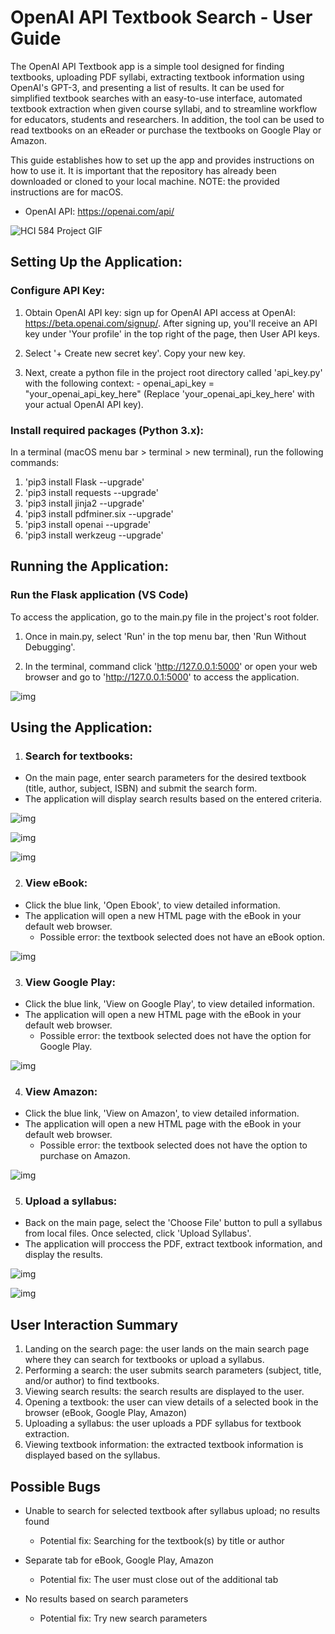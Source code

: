 # OpenAI API Textbook Search - User Guide

The OpenAI API Textbook app is a simple tool designed for finding textbooks, uploading PDF syllabi, extracting textbook information using OpenAI's GPT-3, and presenting a list of results. It can be used for simplified textbook searches with an easy-to-use interface, automated textbook extraction when given course syllabi, and to streamline workflow for educators, students and researchers. In addition, the tool can be used to read textbooks on an eReader or purchase the textbooks on Google Play or Amazon.

This guide establishes how to set up the app and provides instructions on how to use it. It is important that the repository has already been downloaded or cloned to your local machine. NOTE: the provided instructions are for macOS.

- OpenAI API: https://openai.com/api/


![HCI 584 Project GIF](https://github.com/amandahallman/Google-Books-API-Textbook-Search_amandahallman/blob/main/HCI%20584%20Project%20GIF.gif)


## Setting Up the Application: 

### Configure API Key:

  1. Obtain OpenAI API key: sign up for OpenAI API access at OpenAI: https://beta.openai.com/signup/. After signing up, you'll receive an API key under 'Your profile' in the top right of the page, then User API keys.

  2. Select '+ Create new secret key'. Copy your new key.

  3. Next, create a python file in the project root directory called 'api_key.py' with the following context:
    - openai_api_key = "your_openai_api_key_here" (Replace 'your_openai_api_key_here' with your actual OpenAI API key).

### Install required packages (Python 3.x):

  In a terminal (macOS menu bar > terminal > new terminal), run the following commands:

  1. 'pip3 install Flask --upgrade'
  2. 'pip3 install requests --upgrade'
  3. 'pip3 install jinja2 --upgrade'
  4. 'pip3 install pdfminer.six --upgrade'
  5. 'pip3 install openai --upgrade'
  6. 'pip3 install werkzeug --upgrade'

## Running the Application:

### Run the Flask application (VS Code)

  To access the application, go to the main.py file in the project's root folder.

  1. Once in main.py, select 'Run' in the top menu bar, then 'Run Without Debugging'.
  
  2. In the terminal, command click 'http://127.0.0.1:5000' or open your web browser and go to 'http://127.0.0.1:5000' to access the application.

![img](<docs/Run App.png>)

## Using the Application:

1. ### Search for textbooks:

  - On the main page, enter search parameters for the desired textbook (title, author, subject, ISBN) and submit the search form.
  - The application will display search results based on the entered criteria.

  ![img](docs/Homepage.png)

  ![img](<docs/Homepage w: input.png>)

  ![img](<docs/Search results.png>)

2. ### View eBook:

  - Click the blue link, 'Open Ebook', to view detailed information.
  - The application will open a new HTML page with the eBook in your default web browser.
    - Possible error: the textbook selected does not have an eBook option.
  
  ![img](<docs/eBook reader.png>)

3. ### View Google Play:

  - Click the blue link, 'View on Google Play', to view detailed information.
  - The application will open a new HTML page with the eBook in your default web browser.
    - Possible error: the textbook selected does not have the option for Google Play.
  
  ![img](<docs/Google Play.png>)

4. ### View Amazon:

  - Click the blue link, 'View on Amazon', to view detailed information.
  - The application will open a new HTML page with the eBook in your default web browser.
    - Possible error: the textbook selected does not have the option to purchase on Amazon.

  ![img](docs/Amazon.png)

5. ### Upload a syllabus:

  - Back on the main page, select the 'Choose File' button to pull a syllabus from local files. Once selected, click 'Upload Syllabus'.
  - The application will proccess the PDF, extract textbook information, and display the results.

  ![img](<docs/Syllabi Input.png>)

  ![img](<docs/Syllabus upload.png>)

## User Interaction Summary

1. Landing on the search page: the user lands on the main search page where they can search for textbooks or upload a syllabus.
2. Performing a search: the user submits search parameters (subject, title, and/or author) to find textbooks.
3. Viewing search results: the search results are displayed to the user.
4. Opening a textbook: the user can view details of a selected book in the browser (eBook, Google Play, Amazon)
5. Uploading a syllabus: the user uploads a PDF syllabus for textbook extraction.
6. Viewing textbook information: the extracted textbook information is displayed based on the syllabus.

## Possible Bugs

- Unable to search for selected textbook after syllabus upload; no results found
  - Potential fix: Searching for the textbook(s) by title or author

- Separate tab for eBook, Google Play, Amazon
  - Potential fix: The user must close out of the additional tab

- No results based on search parameters
  - Potential fix: Try new search parameters